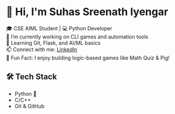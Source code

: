 # 👋 Hi, I'm Suhas Sreenath Iyengar

🎓 CSE AIML Student | 💻 Python Developer  
🔭 I’m currently working on CLI games and automation tools  
🌱 Learning Git, Flask, and AI/ML basics  
📫 Connect with me: [LinkedIn](https://www.linkedin.com/in/your-link/)  
🧠 Fun Fact: I enjoy building logic-based games like Math Quiz & Pig!

## 🛠️ Tech Stack
- Python 🐍
- C/C++
- Git & GitHub

